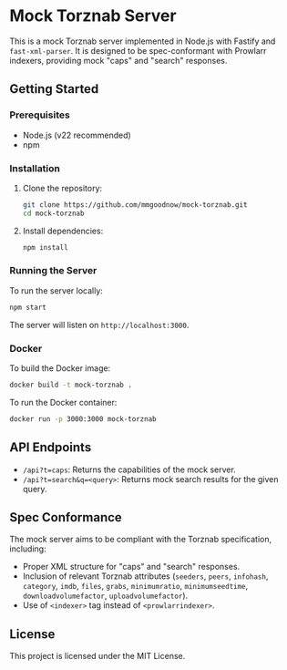 # Mock Torznab Server

This is a mock Torznab server implemented in Node.js with Fastify and `fast-xml-parser`. It is designed to be spec-conformant with Prowlarr indexers, providing mock "caps" and "search" responses.

## Getting Started

### Prerequisites

- Node.js (v22 recommended)
- npm

### Installation

1. Clone the repository:

   ```bash
   git clone https://github.com/mmgoodnow/mock-torznab.git
   cd mock-torznab
   ```

2. Install dependencies:

   ```bash
   npm install
   ```

### Running the Server

To run the server locally:

```bash
npm start
```

The server will listen on `http://localhost:3000`.

### Docker

To build the Docker image:

```bash
docker build -t mock-torznab .
```

To run the Docker container:

```bash
docker run -p 3000:3000 mock-torznab
```

## API Endpoints

- `/api?t=caps`: Returns the capabilities of the mock server.
- `/api?t=search&q=<query>`: Returns mock search results for the given query.

## Spec Conformance

The mock server aims to be compliant with the Torznab specification, including:

- Proper XML structure for "caps" and "search" responses.
- Inclusion of relevant Torznab attributes (`seeders`, `peers`, `infohash`, `category`, `imdb`, `files`, `grabs`, `minimumratio`, `minimumseedtime`, `downloadvolumefactor`, `uploadvolumefactor`).
- Use of `<indexer>` tag instead of `<prowlarrindexer>`.

## License

This project is licensed under the MIT License.